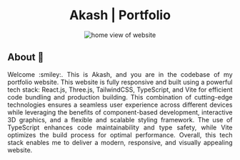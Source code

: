 <div align="center">

# Akash | Portfolio

![home view of website](https://media.licdn.com/dms/image/D4E22AQGRPX4IT_v57A/feedshare-shrink_2048_1536/0/1686238708307?e=1689811200&v=beta&t=8SDlW-OMRqBOEjR_BEVd6ms008qxlYp38Rt4Q1pfePU)

</div>

## About :wave:

<div align="justify">
Welcome :smiley:. This is Akash, and you are in the codebase of my portfolio website. This website is fully responsive and built using a powerful tech stack: React.js, Three.js, TailwindCSS, TypeScript, and Vite for efficient code bundling and production building. This combination of cutting-edge technologies ensures a seamless user experience across different devices while leveraging the benefits of component-based development, interactive 3D graphics, and a flexible and scalable styling framework. The use of TypeScript enhances code maintainability and type safety, while Vite optimizes the build process for optimal performance. Overall, this tech stack enables me to deliver a modern, responsive, and visually appealing website.
</div>
